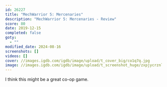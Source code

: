 ```yaml
---
id: 26227
title: "MechWarrior 5: Mercenaries"
description: "MechWarrior 5: Mercenaries - Review"
score: 80
date: 2019-12-15
completed: false
goty:
  - ""
modified_date: 2024-08-16
screenshots: []
videos: []
cover: //images.igdb.com/igdb/image/upload/t_cover_big/co1q7q.jpg
image: //images.igdb.com/igdb/image/upload/t_screenshot_huge/zxpjycrznlpr8pj11ybw.jpg
---
```

I think this might be a great co-op game.